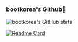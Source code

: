 ### bootkorea's Github🤔

![bootkorea's GitHub stats](https://github-readme-stats.vercel.app/api?username=bootkorea&show_icons=true&theme=gruvbox)

[![Readme Card](https://github-readme-stats.vercel.app/api/pin/?username=bootkorea&repo=22ALPStudy)](https://github.com/anuraghazra/github-readme-stats)
